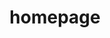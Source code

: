 ---
title: homepage
layout: layouts/homepage.html
pagination:
    data: site.languages
    size: 1
    alias: locale
permalink: "{{ locale }}/index.html" 
---